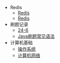 - Redis
  - [Redis](博客文档/Redis/Redis.md)
  - [Redis](博客文档/Redis/Redis.md)
- 刷题记录
  - [24-6](博客文档/刷题记录/24-6.md)
  - [Java刷题常见语法](博客文档/刷题记录/Java刷题常见语法.md)
- 计算机基础
  - [操作系统](博客文档/计算机基础/操作系统.md)
  - [计算机网络](博客文档/计算机基础/计算机网络.md)
